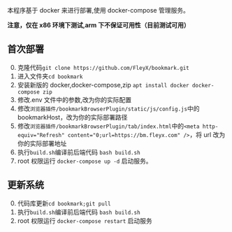 本程序基于 docker 来进行部署,使用 docker-compose 管理服务。

**注意，仅在 x86 环境下测试,arm 下不保证可用性（目前测试可用）**

## 首次部署

0. 克隆代码`git clone https://github.com/FleyX/bookmark.git`
1. 进入文件夹`cd bookmark`
2. 安装新版的 docker,docker-compose,zip `apt install docker docker-compose zip`
3. 修改.env 文件中的参数,改为你的实际配置
4. 修改`浏览器插件/bookmarkBrowserPlugin/static/js/config.js`中的 bookmarkHost，改为你的实际部署路径
5. 修改`浏览器插件/bookmarkBrowserPlugin/tab/index.html`中的`<meta http-equiv="Refresh" content="0;url=https://bm.fleyx.com" />`，将 url 改为你的实际部署地址
6. 执行`build.sh`编译前后端代码 `bash build.sh`
7. root 权限运行 `docker-compose up -d` 启动服务。

## 更新系统

0. 代码库更新`cd bookmark;git pull`
1. 执行`build.sh`编译前后端代码 `bash build.sh`
2. root 权限运行 `docker-compose restart` 启动服务
